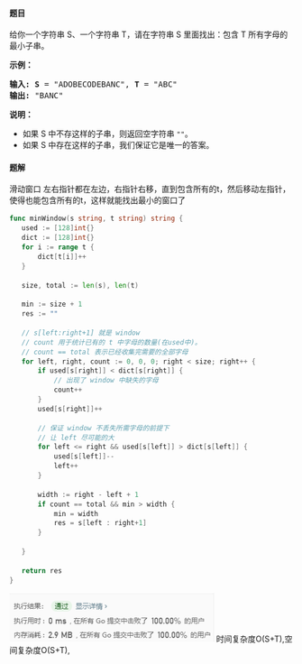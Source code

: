 #### 题目
<p>给你一个字符串 S、一个字符串 T，请在字符串 S 里面找出：包含 T 所有字母的最小子串。</p>

<p><strong>示例：</strong></p>

<pre><strong>输入: S</strong> = &quot;ADOBECODEBANC&quot;, <strong>T</strong> = &quot;ABC&quot;
<strong>输出:</strong> &quot;BANC&quot;</pre>

<p><strong>说明：</strong></p>

<ul>
	<li>如果 S 中不存这样的子串，则返回空字符串 <code>&quot;&quot;</code>。</li>
	<li>如果 S 中存在这样的子串，我们保证它是唯一的答案。</li>
</ul>


 #### 题解
 滑动窗口
 左右指针都在左边，右指针右移，直到包含所有的t，然后移动左指针，使得也能包含所有的t，这样就能找出最小的窗口了
 ```go
func minWindow(s string, t string) string {
	used := [128]int{}
	dict := [128]int{}
	for i := range t {
		dict[t[i]]++
	}

	size, total := len(s), len(t)

	min := size + 1
	res := ""

	// s[left:right+1] 就是 window
	// count 用于统计已有的 t 中字母的数量(在used中)。
	// count == total 表示已经收集完需要的全部字母
	for left, right, count := 0, 0, 0; right < size; right++ {
		if used[s[right]] < dict[s[right]] {
			// 出现了 window 中缺失的字母
			count++
		}
		used[s[right]]++

		// 保证 window 不丢失所需字母的前提下
		// 让 left 尽可能的大
		for left <= right && used[s[left]] > dict[s[left]] {
			used[s[left]]--
			left++
		}

		width := right - left + 1
		if count == total && min > width {
			min = width
			res = s[left : right+1]
		}

	}

	return res
}
```
![](https://raw.githubusercontent.com/betterfor/cloudImage/master/images/2020-04-29/007601.png)
时间复杂度O(S+T),空间复杂度O(S+T),